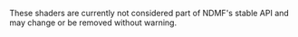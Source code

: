 ﻿These shaders are currently not considered part of NDMF's stable API and may change or be removed without warning.